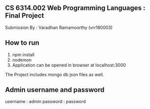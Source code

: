 CS 6314.002 Web Programming Languages : Final Project
-----------------------------------------------------

Submission By : Varadhan Ramamoorthy (vrr180003)



How to run
----------

1) npm install
2) nodemon
3) Application can be opened in browser at localhost:3000

The Project includes mongo db json files as well.

Admin username and password
---------------------------

username : admin
password : password